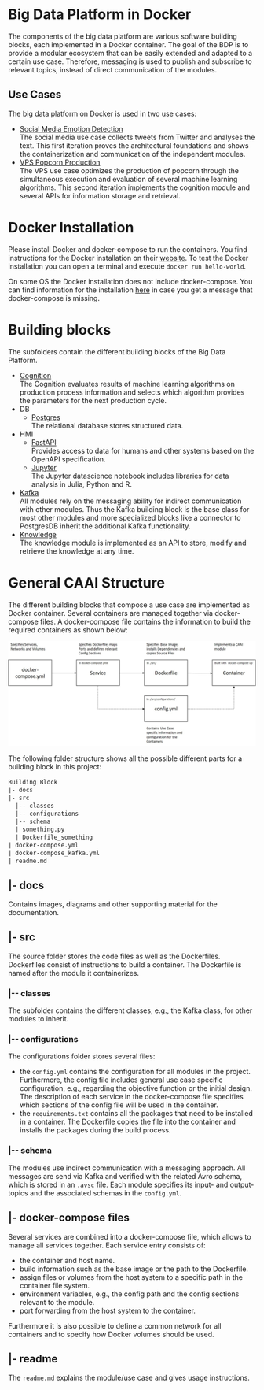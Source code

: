 # Big Data Platform in Docker
The components of the big data platform are various software building blocks, each implemented in a Docker container. The goal of the BDP is to provide a modular ecosystem that can be easily extended and adapted to a certain use case. Therefore, messaging is used to publish and subscribe to relevant topics, instead of direct communication of the modules.

## Use Cases
The big data platform on Docker is used in two use cases:
- [Social Media Emotion Detection](Use_Cases/other/Social_Media_Emotion_Detection/readme.md)\
The social media use case collects tweets from Twitter and analyses the text.
This first iteration proves the architectural foundations and shows the containerization and communication of the independent modules.
- [VPS Popcorn Production](Use_Cases/VPS_Popcorn_Production/Docker/readme.md)\
The VPS use case optimizes the production of popcorn through the simultaneous execution and evaluation of several machine learning algorithms.
This second iteration implements the cognition module and several APIs for information storage and retrieval.

# Docker Installation
Please install Docker and docker-compose to run the containers.
You find instructions for the Docker installation on their [website](https://docs.docker.com/get-docker/). 
To test the Docker installation you can open a terminal and execute `docker run hello-world`.

On some OS the Docker installation does not include docker-compose. You can find information for the installation [here](https://docs.docker.com/compose/install/)  in case you get a message that docker-compose is missing.

# Building blocks
The subfolders contain the different building blocks of the Big Data Platform. 
- [Cognition](Cognition/readme.md)\
The Cognition evaluates results of machine learning algorithms on production process information and selects which algorithm provides the parameters for the next production cycle. 
- DB
  - [Postgres](DB/Postgres/readme.md)\
  The relational database stores structured data. 
- HMI
  - [FastAPI](HMI/FastAPI/readme.md)\
  Provides access to data for humans and other systems based on the OpenAPI specification.
  - [Jupyter](HMI/Jupyter/readme.md)\
  The Jupyter datascience notebook includes libraries for data analysis in Julia, Python and R.
- [Kafka](Kafka/readme.md)\
All modules rely on the messaging ability for indirect communication with other modules.
Thus the Kafka building block is the base class for most other modules and more specialized blocks like a connector to PostgresDB inherit the additional Kafka functionality.
- [Knowledge](Knowledge/readme.md)\
The knowledge module is implemented as an API to store, modify and retrieve the knowledge at any time.

# General CAAI Structure
The different building blocks that compose a use case are implemented as Docker container.
Several containers are managed together via docker-compose files.
A docker-compose file contains the information to build the required containers as shown below:

<img src="./docs/CAAI_Docker_Container.jpg" width="1200px">

The following folder structure shows all the possible different parts for a building block in this project:

```
Building Block
|- docs
|- src
  |-- classes
  |-- configurations
  |-- schema
  | something.py
  | Dockerfile_something
| docker-compose.yml
| docker-compose_kafka.yml
| readme.md
```

## |- docs
Contains images, diagrams and other supporting material for the documentation.
## |- src
The source folder stores the code files as well as the Dockerfiles.
Dockerfiles consist of instructions to build a container. 
The Dockerfile is named after the module it containerizes. 
### |-- classes
The subfolder contains the different classes, e.g., the Kafka class, for other modules to inherit.
### |-- configurations
The configurations folder stores several files:
- the `config.yml` contains the configuration for all modules in the project. 
  Furthermore, the config file includes general use case specific configuration, e.g., regarding the objective function or the initial design. 
  The description of each service in the docker-compose file specifies which sections of the config file will be used in the container. 
- the `requirements.txt` contains all the packages that need to be installed in a container. 
The Dockerfile copies the file into the container and installs the packages during the build process.
### |-- schema
The modules use indirect communication with a messaging approach.
All messages are send via Kafka and verified with the related Avro schema, which is stored in an `.avsc` file.
Each module specifies its input- and output-topics and the associated schemas in the `config.yml`.
## |- docker-compose files
Several services are combined into a docker-compose file, which allows to manage all services together.
Each service entry consists of:
- the container and host name.
- build information such as the base image or the path to the Dockerfile.
- assign files or volumes from the host system to a specific path in the container file system.
- environment variables, e.g., the config path and the config sections relevant to the module. 
- port forwarding from the host system to the container.

Furthermore it is also possible to define a common network for all containers and to specify how Docker volumes should be used. 

## |- readme
The `readme.md` explains the module/use case and gives usage instructions. 
